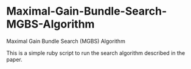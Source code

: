 # Maximal-Gain-Bundle-Search-MGBS-Algorithm
Maximal Gain Bundle Search (MGBS) Algorithm

This is a simple ruby script to run the search algorithm described in the paper.
